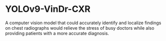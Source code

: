 # YOLOv9-VinDr-CXR
A computer vision model that could accurately identify and localize findings on chest radiographs would relieve the stress of busy doctors while also providing patients with a more accurate diagnosis.
